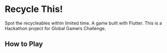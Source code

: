 # Recycle This!

Spot the recycleables within limited time. A game built with Flutter.
This is a Hackathon project for Global Gamers Challenge.

## How to Play

